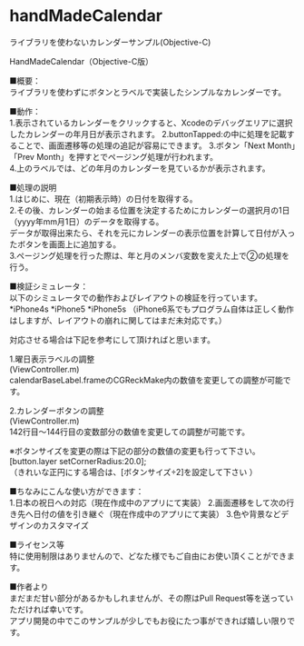 handMadeCalendar
================

ライブラリを使わないカレンダーサンプル(Objective-C)  

HandMadeCalendar（Objective-C版）  
  
■概要：  
ライブラリを使わずにボタンとラベルで実装したシンプルなカレンダーです。  
  
■動作：  
1.表示されているカレンダーをクリックすると、Xcodeのデバッグエリアに選択したカレンダーの年月日が表示されます。
2.buttonTapped:の中に処理を記載することで、画面遷移等の処理の追記が容易にできます。
3.ボタン「Next Month」「Prev Month」を押すとでページング処理が行われます。  
4.上のラベルでは、どの年月のカレンダーを見ているかが表示されます。  
  
■処理の説明  
1.はじめに、現在（初期表示時）の日付を取得する。  
2.その後、カレンダーの始まる位置を決定するためにカレンダーの選択月の1日（yyyy年mm月1日）のデータを取得する。  
データが取得出来たら、それを元にカレンダーの表示位置を計算して日付が入ったボタンを画面上に追加する。  
3.ページング処理を行った際は、年と月のメンバ変数を変えた上で②の処理を行う。  
  
■検証シミュレータ：  
以下のシミュレータでの動作およびレイアウトの検証を行っています。  
*iPhone4s
*iPhone5 
*iPhone5s
（iPhone6系でもプログラム自体は正しく動作はしますが、レイアウトの崩れに関してはまだ未対応です。）  
  
対応させる場合は下記を参考にして頂ければと思います。  
  
1.曜日表示ラベルの調整  
(ViewController.m)  
calendarBaseLabel.frameのCGReckMake内の数値を変更しての調整が可能です。  
  
2.カレンダーボタンの調整  
(ViewController.m)  
142行目〜144行目の変数部分の数値を変更しての調整が可能です。  
  
※ボタンサイズを変更の際は下記の部分の数値の変更も行って下さい。  
[button.layer setCornerRadius:20.0];  
（きれいな正円にする場合は、[ボタンサイズ÷2]を設定して下さい ）  
  
■ちなみにこんな使い方ができます：  
1.日本の祝日への対応（現在作成中のアプリにて実装）
2.画面遷移をして次の行き先へ日付の値を引き継ぐ（現在作成中のアプリにて実装）
3.色や背景などデザインのカスタマイズ
  
■ライセンス等  
特に使用制限はありませんので、どなた様でもご自由にお使い頂くことができます。  
  
■作者より  
まだまだ甘い部分があるかもしれませんが、その際はPull Request等を送っていただければ幸いです。  
アプリ開発の中でこのサンプルが少しでもお役にたつ事ができれば嬉しい限りです。
